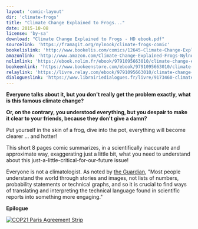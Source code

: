 ```yaml
---
layout: 'comic-layout'
dir: 'climate-frogs'
title: "Climate Change Explained to Frogs..."
date: 2015-10-08
license: 'by-sa'
download: "Climate Change Explained to Frogs - HD ebook.pdf"
sourcelink: 'https://framagit.org/nylnook/climate-frogs-comic'
bookelislink: 'http://www.bookelis.com/comics/12645-Climate-Change-Explained-to-Frogs.html'
amazonlink: 'http://www.amazon.com/Climate-Change-Explained-Frogs-Nylnook-ebook/dp/B01BLKWZR8/'
nolimlink: 'https://ebook.nolim.fr/ebook/9791095663010/climate-change-explained-to-frogs-nylnook'
bookeenlink: 'https://www.bookeenstore.com/ebook/9791095663010/climate-change-explained-to-frogs-nylnook'
relaylink: 'https://livre.relay.com/ebook/9791095663010/climate-change-explained-to-frogs-nylnook'
dialogueslink: 'https://www.librairiedialogues.fr/livre/9173460-climate-change-explained-to-frogs-nylnook-nylnook'
---
```


**Everyone talks about it, but you don't really get the problem exactly, what is this famous climate change?**

**Or, on the contrary, you understood everything, but you despair to make it clear to your friends, because they don't give a damn?**

Put yourself in the skin of a frog, dive into the pot, everything will become clearer ... and hotter!

This short 8 pages comic summarizes, in a scientifically inaccurate and approximate way, exaggerating just a little bit, what you need to understand about this just-a-little-critical-for-our-future issue!

Everyone is not a climatologist. As noted by [the Guardian](http://www.theguardian.com/sustainable-business/2015/jul/06/12-tools-for-communicating-climate-change-more-effectively), "Most people understand the world through stories and images, not lists of numbers, probability statements or technical graphs, and so it is crucial to find ways of translating and interpreting the technical language found in scientific reports into something more engaging."

**Epilogue**

[![COP21 Paris Agreement Strip](/img/blog/strip-agreement-cop21-paris-web.jpg)](/img/blog/strip-agreement-cop21-paris-web.jpg)
